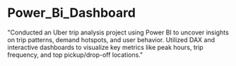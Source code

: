 # Power_Bi_Dashboard

"Conducted an Uber trip analysis project using Power BI to uncover insights on trip patterns, demand hotspots, and user behavior. Utilized DAX and interactive dashboards to visualize key metrics like peak hours, trip frequency, and top pickup/drop-off locations."
